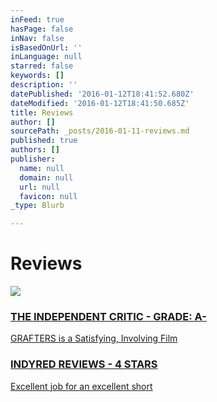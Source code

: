 ```yaml
---
inFeed: true
hasPage: false
inNav: false
isBasedOnUrl: ''
inLanguage: null
starred: false
keywords: []
description: ''
datePublished: '2016-01-12T18:41:52.680Z'
dateModified: '2016-01-12T18:41:50.685Z'
title: Reviews
author: []
sourcePath: _posts/2016-01-11-reviews.md
published: true
authors: []
publisher:
  name: null
  domain: null
  url: null
  favicon: null
_type: Blurb

---
```

# Reviews
![](https://s3-us-west-2.amazonaws.com/the-grid-img/p/0b54afb7a9af17dd73cee83ce9c4bcecfeb03176.jpg)

### [THE INDEPENDENT CRITIC - GRADE: A-][0]

[GRAFTERS is a Satisfying, Involving Film][0]

### [INDYRED REVIEWS - 4 STARS][1]

[Excellent job for an excellent short][1]

[0]: http://theindependentcritic.com/grafters
[1]: http://www.indyred.com/grafters-review.html